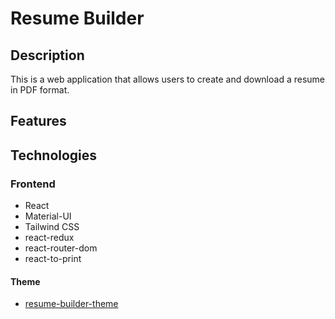 # Resume Builder

## Description

This is a web application that allows users to create and download a resume in PDF format.

## Features

## Technologies

### Frontend

- React
- Material-UI
- Tailwind CSS
- react-redux
- react-router-dom
- react-to-print

#### Theme

- [resume-builder-theme](./src/theme/resume-theme-codes.txt)
